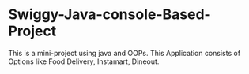 # Swiggy-Java-console-Based-Project
This is a mini-project using java and OOPs. This Application consists of Options like Food Delivery, Instamart, Dineout.
